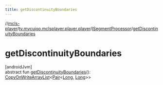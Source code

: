 ```yaml
---
title: getDiscontinuityBoundaries
---
```

//[mcls-player](../../../index.html)/[tv.mycujoo.mclsplayer.player.player](../index.html)/[ISegmentProcessor](index.html)/[getDiscontinuityBoundaries](get-discontinuity-boundaries.html)



# getDiscontinuityBoundaries



[androidJvm]\
abstract fun [getDiscontinuityBoundaries](get-discontinuity-boundaries.html)(): [CopyOnWriteArrayList](https://docs.oracle.com/javase/8/docs/api/java/util/concurrent/CopyOnWriteArrayList.html)&lt;[Pair](https://kotlinlang.org/api/latest/jvm/stdlib/kotlin/-pair/index.html)&lt;[Long](https://kotlinlang.org/api/latest/jvm/stdlib/kotlin/-long/index.html), [Long](https://kotlinlang.org/api/latest/jvm/stdlib/kotlin/-long/index.html)&gt;&gt;





